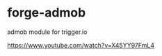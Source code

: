 forge-admob
===========

admob module for trigger.io 


https://www.youtube.com/watch?v=X45YY97FmL4
